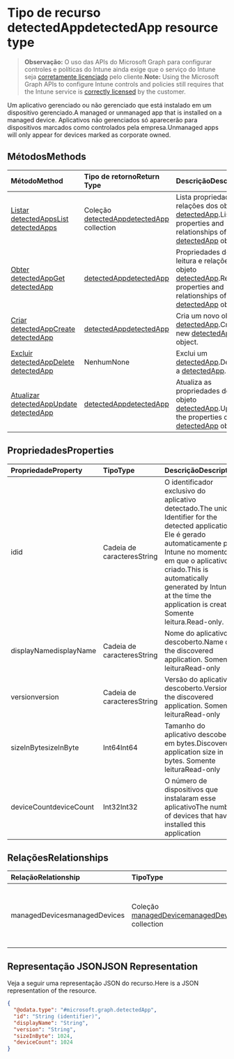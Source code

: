 # <a name="detectedapp-resource-type"></a><span data-ttu-id="c8f31-101">Tipo de recurso detectedApp</span><span class="sxs-lookup"><span data-stu-id="c8f31-101">detectedApp resource type</span></span>

> <span data-ttu-id="c8f31-102">**Observação:** O uso das APIs do Microsoft Graph para configurar controles e políticas do Intune ainda exige que o serviço do Intune seja [corretamente licenciado](https://go.microsoft.com/fwlink/?linkid=839381) pelo cliente.</span><span class="sxs-lookup"><span data-stu-id="c8f31-102">**Note:** Using the Microsoft Graph APIs to configure Intune controls and policies still requires that the Intune service is [correctly licensed](https://go.microsoft.com/fwlink/?linkid=839381) by the customer.</span></span>

<span data-ttu-id="c8f31-103">Um aplicativo gerenciado ou não gerenciado que está instalado em um dispositivo gerenciado.</span><span class="sxs-lookup"><span data-stu-id="c8f31-103">A managed or unmanaged app that is installed on a managed device.</span></span> <span data-ttu-id="c8f31-104">Aplicativos não gerenciados só aparecerão para dispositivos marcados como controlados pela empresa.</span><span class="sxs-lookup"><span data-stu-id="c8f31-104">Unmanaged apps will only appear for devices marked as corporate owned.</span></span>
## <a name="methods"></a><span data-ttu-id="c8f31-105">Métodos</span><span class="sxs-lookup"><span data-stu-id="c8f31-105">Methods</span></span>
|<span data-ttu-id="c8f31-106">Método</span><span class="sxs-lookup"><span data-stu-id="c8f31-106">Method</span></span>|<span data-ttu-id="c8f31-107">Tipo de retorno</span><span class="sxs-lookup"><span data-stu-id="c8f31-107">Return Type</span></span>|<span data-ttu-id="c8f31-108">Descrição</span><span class="sxs-lookup"><span data-stu-id="c8f31-108">Description</span></span>|
|:---|:---|:---|
|[<span data-ttu-id="c8f31-109">Listar detectedApps</span><span class="sxs-lookup"><span data-stu-id="c8f31-109">List detectedApps</span></span>](../api/intune_devices_detectedapp_list.md)|<span data-ttu-id="c8f31-110">Coleção [detectedApp](../resources/intune_devices_detectedapp.md)</span><span class="sxs-lookup"><span data-stu-id="c8f31-110">[detectedApp](../resources/intune_devices_detectedapp.md) collection</span></span>|<span data-ttu-id="c8f31-111">Lista propriedades e relações dos objetos [detectedApp](../resources/intune_devices_detectedapp.md).</span><span class="sxs-lookup"><span data-stu-id="c8f31-111">List properties and relationships of the [detectedApp](../resources/intune_devices_detectedapp.md) objects.</span></span>|
|[<span data-ttu-id="c8f31-112">Obter detectedApp</span><span class="sxs-lookup"><span data-stu-id="c8f31-112">Get detectedApp</span></span>](../api/intune_devices_detectedapp_get.md)|[<span data-ttu-id="c8f31-113">detectedApp</span><span class="sxs-lookup"><span data-stu-id="c8f31-113">detectedApp</span></span>](../resources/intune_devices_detectedapp.md)|<span data-ttu-id="c8f31-114">Propriedades de leitura e relações do objeto [detectedApp](../resources/intune_devices_detectedapp.md).</span><span class="sxs-lookup"><span data-stu-id="c8f31-114">Read properties and relationships of the [detectedApp](../resources/intune_devices_detectedapp.md) object.</span></span>|
|[<span data-ttu-id="c8f31-115">Criar detectedApp</span><span class="sxs-lookup"><span data-stu-id="c8f31-115">Create detectedApp</span></span>](../api/intune_devices_detectedapp_create.md)|[<span data-ttu-id="c8f31-116">detectedApp</span><span class="sxs-lookup"><span data-stu-id="c8f31-116">detectedApp</span></span>](../resources/intune_devices_detectedapp.md)|<span data-ttu-id="c8f31-117">Cria um novo objeto [detectedApp](../resources/intune_devices_detectedapp.md).</span><span class="sxs-lookup"><span data-stu-id="c8f31-117">Create a new [detectedApp](../resources/intune_devices_detectedapp.md) object.</span></span>|
|[<span data-ttu-id="c8f31-118">Excluir detectedApp</span><span class="sxs-lookup"><span data-stu-id="c8f31-118">Delete detectedApp</span></span>](../api/intune_devices_detectedapp_delete.md)|<span data-ttu-id="c8f31-119">Nenhum</span><span class="sxs-lookup"><span data-stu-id="c8f31-119">None</span></span>|<span data-ttu-id="c8f31-120">Exclui um [detectedApp](../resources/intune_devices_detectedapp.md).</span><span class="sxs-lookup"><span data-stu-id="c8f31-120">Deletes a [detectedApp](../resources/intune_devices_detectedapp.md).</span></span>|
|[<span data-ttu-id="c8f31-121">Atualizar detectedApp</span><span class="sxs-lookup"><span data-stu-id="c8f31-121">Update detectedApp</span></span>](../api/intune_devices_detectedapp_update.md)|[<span data-ttu-id="c8f31-122">detectedApp</span><span class="sxs-lookup"><span data-stu-id="c8f31-122">detectedApp</span></span>](../resources/intune_devices_detectedapp.md)|<span data-ttu-id="c8f31-123">Atualiza as propriedades de um objeto [detectedApp](../resources/intune_devices_detectedapp.md).</span><span class="sxs-lookup"><span data-stu-id="c8f31-123">Update the properties of a [detectedApp](../resources/intune_devices_detectedapp.md) object.</span></span>|

## <a name="properties"></a><span data-ttu-id="c8f31-124">Propriedades</span><span class="sxs-lookup"><span data-stu-id="c8f31-124">Properties</span></span>
|<span data-ttu-id="c8f31-125">Propriedade</span><span class="sxs-lookup"><span data-stu-id="c8f31-125">Property</span></span>|<span data-ttu-id="c8f31-126">Tipo</span><span class="sxs-lookup"><span data-stu-id="c8f31-126">Type</span></span>|<span data-ttu-id="c8f31-127">Descrição</span><span class="sxs-lookup"><span data-stu-id="c8f31-127">Description</span></span>|
|:---|:---|:---|
|<span data-ttu-id="c8f31-128">id</span><span class="sxs-lookup"><span data-stu-id="c8f31-128">id</span></span>|<span data-ttu-id="c8f31-129">Cadeia de caracteres</span><span class="sxs-lookup"><span data-stu-id="c8f31-129">String</span></span>|<span data-ttu-id="c8f31-130">O identificador exclusivo do aplicativo detectado.</span><span class="sxs-lookup"><span data-stu-id="c8f31-130">The unique Identifier for the detected application.</span></span> <span data-ttu-id="c8f31-131">Ele é gerado automaticamente pelo Intune no momento em que o aplicativo é criado.</span><span class="sxs-lookup"><span data-stu-id="c8f31-131">This is automatically generated by Intune at the time the application is created.</span></span> <span data-ttu-id="c8f31-132">Somente leitura.</span><span class="sxs-lookup"><span data-stu-id="c8f31-132">Read-only.</span></span>|
|<span data-ttu-id="c8f31-133">displayName</span><span class="sxs-lookup"><span data-stu-id="c8f31-133">displayName</span></span>|<span data-ttu-id="c8f31-134">Cadeia de caracteres</span><span class="sxs-lookup"><span data-stu-id="c8f31-134">String</span></span>|<span data-ttu-id="c8f31-135">Nome do aplicativo descoberto.</span><span class="sxs-lookup"><span data-stu-id="c8f31-135">Name of the discovered application.</span></span> <span data-ttu-id="c8f31-136">Somente leitura</span><span class="sxs-lookup"><span data-stu-id="c8f31-136">Read-only</span></span>|
|<span data-ttu-id="c8f31-137">version</span><span class="sxs-lookup"><span data-stu-id="c8f31-137">version</span></span>|<span data-ttu-id="c8f31-138">Cadeia de caracteres</span><span class="sxs-lookup"><span data-stu-id="c8f31-138">String</span></span>|<span data-ttu-id="c8f31-139">Versão do aplicativo descoberto.</span><span class="sxs-lookup"><span data-stu-id="c8f31-139">Version of the discovered application.</span></span> <span data-ttu-id="c8f31-140">Somente leitura</span><span class="sxs-lookup"><span data-stu-id="c8f31-140">Read-only</span></span>|
|<span data-ttu-id="c8f31-141">sizeInByte</span><span class="sxs-lookup"><span data-stu-id="c8f31-141">sizeInByte</span></span>|<span data-ttu-id="c8f31-142">Int64</span><span class="sxs-lookup"><span data-stu-id="c8f31-142">Int64</span></span>|<span data-ttu-id="c8f31-143">Tamanho do aplicativo descoberto, em bytes.</span><span class="sxs-lookup"><span data-stu-id="c8f31-143">Discovered application size in bytes.</span></span> <span data-ttu-id="c8f31-144">Somente leitura</span><span class="sxs-lookup"><span data-stu-id="c8f31-144">Read-only</span></span>|
|<span data-ttu-id="c8f31-145">deviceCount</span><span class="sxs-lookup"><span data-stu-id="c8f31-145">deviceCount</span></span>|<span data-ttu-id="c8f31-146">Int32</span><span class="sxs-lookup"><span data-stu-id="c8f31-146">Int32</span></span>|<span data-ttu-id="c8f31-147">O número de dispositivos que instalaram esse aplicativo</span><span class="sxs-lookup"><span data-stu-id="c8f31-147">The number of devices that have installed this application</span></span>|

## <a name="relationships"></a><span data-ttu-id="c8f31-148">Relações</span><span class="sxs-lookup"><span data-stu-id="c8f31-148">Relationships</span></span>
|<span data-ttu-id="c8f31-149">Relação</span><span class="sxs-lookup"><span data-stu-id="c8f31-149">Relationship</span></span>|<span data-ttu-id="c8f31-150">Tipo</span><span class="sxs-lookup"><span data-stu-id="c8f31-150">Type</span></span>|<span data-ttu-id="c8f31-151">Descrição</span><span class="sxs-lookup"><span data-stu-id="c8f31-151">Description</span></span>|
|:---|:---|:---|
|<span data-ttu-id="c8f31-152">managedDevices</span><span class="sxs-lookup"><span data-stu-id="c8f31-152">managedDevices</span></span>|<span data-ttu-id="c8f31-153">Coleção [managedDevice](../resources/intune_devices_manageddevice.md)</span><span class="sxs-lookup"><span data-stu-id="c8f31-153">[managedDevice](../resources/intune_devices_manageddevice.md) collection</span></span>|<span data-ttu-id="c8f31-154">Os dispositivos que descobriram o aplicativo instalado</span><span class="sxs-lookup"><span data-stu-id="c8f31-154">The devices that have the discovered application installed</span></span>|

## <a name="json-representation"></a><span data-ttu-id="c8f31-155">Representação JSON</span><span class="sxs-lookup"><span data-stu-id="c8f31-155">JSON Representation</span></span>
<span data-ttu-id="c8f31-156">Veja a seguir uma representação JSON do recurso.</span><span class="sxs-lookup"><span data-stu-id="c8f31-156">Here is a JSON representation of the resource.</span></span>
<!-- {
  "blockType": "resource",
  "keyProperty": "id",
  "@odata.type": "microsoft.graph.detectedApp"
}
-->
``` json
{
  "@odata.type": "#microsoft.graph.detectedApp",
  "id": "String (identifier)",
  "displayName": "String",
  "version": "String",
  "sizeInByte": 1024,
  "deviceCount": 1024
}
```



